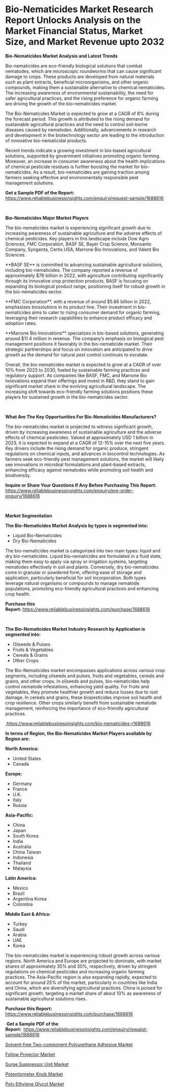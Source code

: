 <p><h1>Bio-Nematicides Market Research Report Unlocks Analysis on the Market Financial Status, Market Size, and Market Revenue upto 2032</h1></p><p><strong>Bio-Nematicides Market Analysis and Latest Trends</strong></p>
<p><p>Bio-nematicides are eco-friendly biological solutions that combat nematodes, which are microscopic roundworms that can cause significant damage to crops. These products are developed from natural materials such as plant extracts, beneficial microorganisms, and other organic compounds, making them a sustainable alternative to chemical nematicides. The increasing awareness of environmental sustainability, the need for safer agricultural practices, and the rising preference for organic farming are driving the growth of the bio-nematicides market.</p><p>The Bio-Nematicides Market is expected to grow at a CAGR of 8% during the forecast period. This growth is attributed to the rising demand for sustainable agricultural practices and the need to control soil-borne diseases caused by nematodes. Additionally, advancements in research and development in the biotechnology sector are leading to the introduction of innovative bio-nematicidal products.</p><p>Recent trends indicate a growing investment in bio-based agricultural solutions, supported by government initiatives promoting organic farming. Moreover, an increase in consumer awareness about the health implications of chemical pesticide residues is further boosting the market for bio-nematicides. As a result, bio-nematicides are gaining traction among farmers seeking effective and environmentally responsible pest management solutions.</p></p>
<p><strong>Get a Sample PDF of the Report:&nbsp;</strong> <a href="https://www.reliablebusinessinsights.com/enquiry/request-sample/1688616?utm_campaign=115&utm_medium=2&utm_source=Github&utm_content=ia&utm_term=06012025&utm_id=bio-nematicides">https://www.reliablebusinessinsights.com/enquiry/request-sample/1688616</a></p>
<p>&nbsp;</p>
<p><strong>Bio-Nematicides Major Market Players</strong></p>
<p><p>The bio-nematicides market is experiencing significant growth due to increasing awareness of sustainable agriculture and the adverse effects of chemical pesticides. Key players in this landscape include Dow Agro Sciences, FMC Corporation, BASF SE, Bayer Crop Science, Monsanto Company, Syngenta, Certis USA, Marrone Bio Innovations, and Valent Bio Sciences.</p><p>**BASF SE** is committed to advancing sustainable agricultural solutions, including bio-nematicides. The company reported a revenue of approximately $78 billion in 2022, with agriculture contributing significantly through its innovative crop protection products. BASF is focusing on expanding its biological product range, positioning itself for robust growth in the bio-nematicides sector.</p><p>**FMC Corporation**, with a revenue of around $5.86 billion in 2022, emphasizes biosolutions in its product line. Their investment in bio-nematicides aims to cater to rising consumer demand for organic farming, leveraging their research capabilities to enhance product efficacy and adoption rates.</p><p>**Marrone Bio Innovations** specializes in bio-based solutions, generating around $11.4 million in revenue. The company’s emphasis on biological pest management positions it favorably in the bio-nematicide market. Their strategic partnerships and focus on innovation are anticipated to drive growth as the demand for natural pest control continues to escalate.</p><p>Overall, the bio-nematicides market is expected to grow at a CAGR of over 10% from 2023 to 2030, fueled by sustainable farming practices and regulatory support. As companies like BASF, FMC, and Marrone Bio Innovations expand their offerings and invest in R&D, they stand to gain significant market share in the evolving agricultural landscape. The increasing shift towards eco-friendly farming solutions positions these players for sustained growth in the bio-nematicides sector.</p></p>
<p>&nbsp;</p>
<p><strong>What Are The Key Opportunities For Bio-Nematicides Manufacturers?</strong></p>
<p><p>The bio-nematicides market is projected to witness significant growth, driven by increasing awareness of sustainable agriculture and the adverse effects of chemical pesticides. Valued at approximately USD 1 billion in 2023, it is expected to expand at a CAGR of 12-15% over the next five years. Key drivers include the rising demand for organic produce, stringent regulations on chemical inputs, and advances in biocontrol technologies. As farmers seek eco-friendly pest management solutions, the market will likely see innovations in microbial formulations and plant-based extracts, enhancing efficacy against nematodes while promoting soil health and biodiversity.</p></p>
<p><strong>Inquire or Share Your Questions If Any Before Purchasing This Report:</strong> <a href="https://www.reliablebusinessinsights.com/enquiry/pre-order-enquiry/1688616?utm_campaign=115&utm_medium=2&utm_source=Github&utm_content=ia&utm_term=06012025&utm_id=bio-nematicides">https://www.reliablebusinessinsights.com/enquiry/pre-order-enquiry/1688616</a></p>
<p>&nbsp;</p>
<p><strong>Market Segmentation</strong></p>
<p><strong>The Bio-Nematicides Market Analysis by types is segmented into:</strong></p>
<p><ul><li>Liquid Bio-Nematicides</li><li>Dry Bio-Nematicides</li></ul></p>
<p><p>The bio-nematicides market is categorized into two main types: liquid and dry bio-nematicides. Liquid bio-nematicides are formulated in a fluid state, making them easy to apply via spray or irrigation systems, targeting nematodes effectively in soil and plants. Conversely, dry bio-nematicides come in granular or powdered form, offering ease of storage and application, particularly beneficial for soil incorporation. Both types leverage natural organisms or compounds to manage nematode populations, promoting eco-friendly agricultural practices and enhancing crop health.</p></p>
<p><strong>Purchase this Report:&nbsp;</strong><a href="https://www.reliablebusinessinsights.com/purchase/1688616?utm_campaign=115&utm_medium=2&utm_source=Github&utm_content=ia&utm_term=06012025&utm_id=bio-nematicides">https://www.reliablebusinessinsights.com/purchase/1688616</a></p>
<p>&nbsp;</p>
<p><strong>The Bio-Nematicides Market Industry Research by Application is segmented into:</strong></p>
<p><ul><li>Oilseeds & Pulses</li><li>Fruits & Vegetables</li><li>Cereals & Grains</li><li>Other Crops</li></ul></p>
<p><p>The Bio-Nematicides market encompasses applications across various crop segments, including oilseeds and pulses, fruits and vegetables, cereals and grains, and other crops. In oilseeds and pulses, bio-nematicides help control nematode infestations, enhancing yield quality. For fruits and vegetables, they promote healthier growth and reduce losses due to root damage. In cereals and grains, these biopesticides improve soil health and crop resilience. Other crops similarly benefit from sustainable nematode management, reinforcing the importance of eco-friendly agricultural practices.</p></p>
<p><a href="https://www.reliablebusinessinsights.com/bio-nematicides-r1688616?utm_campaign=115&utm_medium=2&utm_source=Github&utm_content=ia&utm_term=06012025&utm_id=bio-nematicides">&nbsp;https://www.reliablebusinessinsights.com/bio-nematicides-r1688616</a></p>
<p><strong>In terms of Region, the Bio-Nematicides Market Players available by Region are:</strong></p>
<p>
    <p> <strong> North America: </strong>
        <ul>
            <li>United States</li>
            <li>Canada</li>
        </ul>
        </p> 
    <p> <strong> Europe: </strong>
        <ul>
            <li>Germany</li>
            <li>France</li>
            <li>U.K.</li>
            <li>Italy</li>
            <li>Russia</li>
        </ul>
        </p> 
    <p> <strong> Asia-Pacific: </strong>
        <ul>
            <li>China</li>
            <li>Japan</li>
            <li>South Korea</li>
            <li>India</li>
            <li>Australia</li>
            <li>China Taiwan</li>
            <li>Indonesia</li>
            <li>Thailand</li>
            <li>Malaysia</li>
        </ul>
        </p> 
    <p> <strong> Latin America: </strong>
        <ul>
            <li>Mexico</li>
            <li>Brazil</li>
            <li>Argentina Korea</li>
            <li>Colombia</li>
        </ul>
        </p> 
    <p> <strong> Middle East & Africa: </strong>
        <ul>
            <li>Turkey</li>
            <li>Saudi</li>
            <li>Arabia</li>
            <li>UAE</li>
            <li>Korea</li>
        </ul>
    </p>
    </p>
<p><p>The bio-nematicides market is experiencing robust growth across various regions. North America and Europe are projected to dominate, with market shares of approximately 35% and 30%, respectively, driven by stringent regulations on chemical pesticides and increasing organic farming practices. The Asia-Pacific region is also expanding rapidly, expected to account for around 25% of the market, particularly in countries like India and China, which are diversifying agricultural practices. China is poised for significant growth, targeting a market share of about 10% as awareness of sustainable agricultural solutions rises.</p></p>
<p><strong>Purchase this Report: </strong><a href="https://www.reliablebusinessinsights.com/purchase/1688616?utm_campaign=115&utm_medium=2&utm_source=Github&utm_content=ia&utm_term=06012025&utm_id=bio-nematicides">https://www.reliablebusinessinsights.com/purchase/1688616</a></p>
<p>&nbsp;<strong>Get a Sample PDF of the Report:&nbsp;&nbsp;</strong><a href="https://www.reliablebusinessinsights.com/enquiry/request-sample/1688616?utm_campaign=115&utm_medium=2&utm_source=Github&utm_content=ia&utm_term=06012025&utm_id=bio-nematicides">https://www.reliablebusinessinsights.com/enquiry/request-sample/1688616</a></p>
<p><strong></strong></p>
<p><p><a href="https://github.com/bensemilia864/Market-Research-Report-List-1/blob/main/solvent-free-two-component-polyurethane-adhesive-market.md?utm_campaign=115&utm_medium=2&utm_source=Github&utm_content=ia&utm_term=06012025&utm_id=bio-nematicides">Solvent-free Two-component Polyurethane Adhesive Market</a></p><p><a href="https://www.linkedin.com/pulse/focus-follow-projector-market-trends-metrics-sales-size-alwzf?utm_campaign=115&utm_medium=2&utm_source=Github&utm_content=ia&utm_term=06012025&utm_id=bio-nematicides">Follow Projector Market</a></p><p><a href="https://www.linkedin.com/pulse/surge-suppressor-unit-market-trend-expected-grow-rapidly-dt5mc?utm_campaign=115&utm_medium=2&utm_source=Github&utm_content=ia&utm_term=06012025&utm_id=bio-nematicides">Surge Suppressor Unit Market</a></p><p><a href="https://www.linkedin.com/pulse/comprehensive-analysis-potentiometer-knob-market-growth-ihkjc?utm_campaign=115&utm_medium=2&utm_source=Github&utm_content=ia&utm_term=06012025&utm_id=bio-nematicides">Potentiometer Knob Market</a></p><p><a href="https://github.com/justalichtenberger/Market-Research-Report-List-1/blob/main/poly-ethylene-glycol-market.md?utm_campaign=115&utm_medium=2&utm_source=Github&utm_content=ia&utm_term=06012025&utm_id=bio-nematicides">Poly Ethylene Glycol Market</a></p></p>
